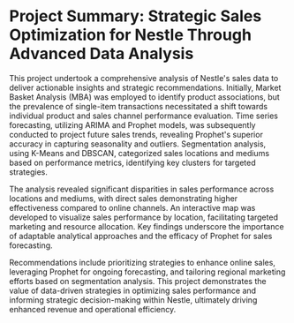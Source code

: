 # Project Summary: Strategic Sales Optimization for Nestle Through Advanced Data Analysis

This project undertook a comprehensive analysis of Nestle's sales data to deliver actionable insights and strategic recommendations. Initially, Market Basket Analysis (MBA) was employed to identify product associations, but the prevalence of single-item transactions necessitated a shift towards individual product and sales channel performance evaluation. Time series forecasting, utilizing ARIMA and Prophet models, was subsequently conducted to project future sales trends, revealing Prophet's superior accuracy in capturing seasonality and outliers. Segmentation analysis, using K-Means and DBSCAN, categorized sales locations and mediums based on performance metrics, identifying key clusters for targeted strategies.

The analysis revealed significant disparities in sales performance across locations and mediums, with direct sales demonstrating higher effectiveness compared to online channels. An interactive map was developed to visualize sales performance by location, facilitating targeted marketing and resource allocation. Key findings underscore the importance of adaptable analytical approaches and the efficacy of Prophet for sales forecasting.

Recommendations include prioritizing strategies to enhance online sales, leveraging Prophet for ongoing forecasting, and tailoring regional marketing efforts based on segmentation analysis. This project demonstrates the value of data-driven strategies in optimizing sales performance and informing strategic decision-making within Nestle, ultimately driving enhanced revenue and operational efficiency.
